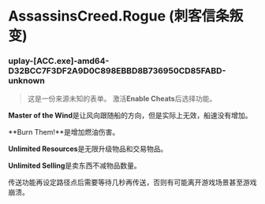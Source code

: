 # AssassinsCreed.Rogue (刺客信条叛变)

### uplay-[ACC.exe]-amd64-D32BCC7F3DF2A9D0C898EBBD8B736950CD85FABD-unknown
> 这是一份来源未知的表单。
激活**Enable Cheats**后选择功能。

**Master of the Wind**是让风向跟随船的方向，但是实际上无效，船速没有增加。

**Burn Them!**是增加燃油伤害。

**Unlimited Resources**是无限升级物品和交易物品。

**Unlimited Selling**是卖东西不减物品数量。

传送功能再设定路径点后需要等待几秒再传送，否则有可能离开游戏场景甚至游戏崩溃。